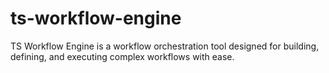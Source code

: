 # ts-workflow-engine
TS Workflow Engine is a workflow orchestration tool designed for building, defining, and executing complex workflows with ease.
